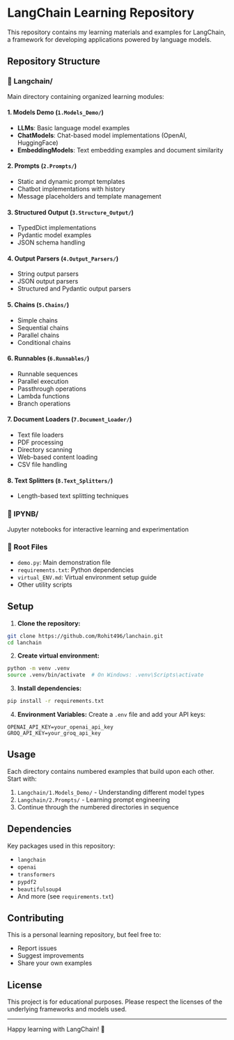 # LangChain Learning Repository

This repository contains my learning materials and examples for LangChain, a framework for developing applications powered by language models.

## Repository Structure

### 📁 Langchain/
Main directory containing organized learning modules:

#### 1. Models Demo (`1.Models_Demo/`)
- **LLMs**: Basic language model examples
- **ChatModels**: Chat-based model implementations (OpenAI, HuggingFace)
- **EmbeddingModels**: Text embedding examples and document similarity

#### 2. Prompts (`2.Prompts/`)
- Static and dynamic prompt templates
- Chatbot implementations with history
- Message placeholders and template management

#### 3. Structured Output (`3.Structure_Output/`)
- TypedDict implementations
- Pydantic model examples
- JSON schema handling

#### 4. Output Parsers (`4.Output_Parsers/`)
- String output parsers
- JSON output parsers
- Structured and Pydantic output parsers

#### 5. Chains (`5.Chains/`)
- Simple chains
- Sequential chains
- Parallel chains
- Conditional chains

#### 6. Runnables (`6.Runnables/`)
- Runnable sequences
- Parallel execution
- Passthrough operations
- Lambda functions
- Branch operations

#### 7. Document Loaders (`7.Document_Loader/`)
- Text file loaders
- PDF processing
- Directory scanning
- Web-based content loading
- CSV file handling

#### 8. Text Splitters (`8.Text_Splitters/`)
- Length-based text splitting techniques

### 📁 IPYNB/
Jupyter notebooks for interactive learning and experimentation

### 📁 Root Files
- `demo.py`: Main demonstration file
- `requirements.txt`: Python dependencies
- `virtual_ENV.md`: Virtual environment setup guide
- Other utility scripts

## Setup

1. **Clone the repository:**
```bash
git clone https://github.com/Rohit496/lanchain.git
cd lanchain
```

2. **Create virtual environment:**
```bash
python -m venv .venv
source .venv/bin/activate  # On Windows: .venv\Scripts\activate
```

3. **Install dependencies:**
```bash
pip install -r requirements.txt
```

4. **Environment Variables:**
Create a `.env` file and add your API keys:
```
OPENAI_API_KEY=your_openai_api_key
GROQ_API_KEY=your_groq_api_key
```

## Usage

Each directory contains numbered examples that build upon each other. Start with:

1. `Langchain/1.Models_Demo/` - Understanding different model types
2. `Langchain/2.Prompts/` - Learning prompt engineering
3. Continue through the numbered directories in sequence

## Dependencies

Key packages used in this repository:
- `langchain`
- `openai`
- `transformers`
- `pypdf2`
- `beautifulsoup4`
- And more (see `requirements.txt`)

## Contributing

This is a personal learning repository, but feel free to:
- Report issues
- Suggest improvements
- Share your own examples

## License

This project is for educational purposes. Please respect the licenses of the underlying frameworks and models used.

---

Happy learning with LangChain! 🚀